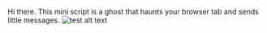 
Hi there.  This mini script is a ghost that haunts your browser tab and sends little messages.
![test alt text]({{site.baseurl}}//11176317_1083422961674399_2133829796_n.jpg)